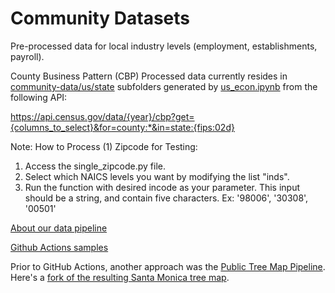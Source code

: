 # Community Datasets

Pre-processed data for local industry levels (employment, establishments, payroll).

County Business Pattern (CBP) Processed data currently resides in [community-data/us/state](https://github.com/modelearth/community-data/tree/master/us/state) subfolders generated by [us_econ.ipynb](https://github.com/modelearth/community-data/tree/master/process/python/bea) from the following API:  

https://api.census.gov/data/{year}/cbp?get={columns_to_select}&for=county:*&in=state:{fips:02d}  

Note: How to Process (1) Zipcode for Testing:
1) Access the single_zipcode.py file.
2) Select which NAICS levels you want by modifying the list "inds".
3) Run the function with desired incode as your parameter. This input should be a string, and contain five characters. Ex: '98006', '30308', '00501'

[About our data pipeline](https://model.earth/data-pipeline)  

[Github&nbsp;Actions&nbsp;samples](https://model.earth/community/projects/#github-actions)  

Prior to GitHub Actions, another approach was the [Public Tree Map Pipeline](https://github.com/Public-Tree-Map/public-tree-map-data-pipeline).  
Here's a [fork of the resulting Santa Monica tree map](https://neighborhood.org/public-tree-map/).

